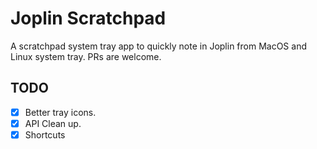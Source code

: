 # Joplin Scratchpad

A scratchpad system tray app to quickly note in Joplin from MacOS and Linux system tray. PRs are welcome.

## TODO
- [x] Better tray icons.
- [x] API Clean up.
- [x] Shortcuts